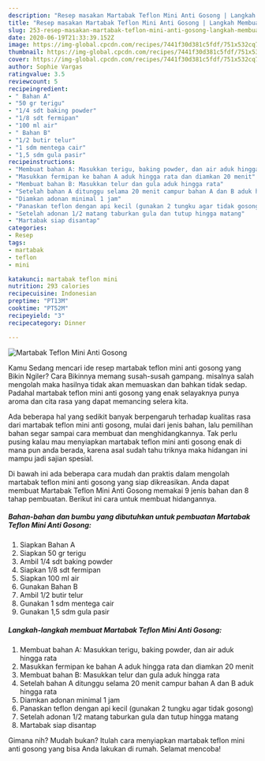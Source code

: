 ```yaml
---
description: "Resep masakan Martabak Teflon Mini Anti Gosong | Langkah Membuat Martabak Teflon Mini Anti Gosong Yang Sedap"
title: "Resep masakan Martabak Teflon Mini Anti Gosong | Langkah Membuat Martabak Teflon Mini Anti Gosong Yang Sedap"
slug: 253-resep-masakan-martabak-teflon-mini-anti-gosong-langkah-membuat-martabak-teflon-mini-anti-gosong-yang-sedap
date: 2020-06-19T21:33:39.152Z
image: https://img-global.cpcdn.com/recipes/7441f30d381c5fdf/751x532cq70/martabak-teflon-mini-anti-gosong-foto-resep-utama.jpg
thumbnail: https://img-global.cpcdn.com/recipes/7441f30d381c5fdf/751x532cq70/martabak-teflon-mini-anti-gosong-foto-resep-utama.jpg
cover: https://img-global.cpcdn.com/recipes/7441f30d381c5fdf/751x532cq70/martabak-teflon-mini-anti-gosong-foto-resep-utama.jpg
author: Sophie Vargas
ratingvalue: 3.5
reviewcount: 5
recipeingredient:
- " Bahan A"
- "50 gr terigu"
- "1/4 sdt baking powder"
- "1/8 sdt fermipan"
- "100 ml air"
- " Bahan B"
- "1/2 butir telur"
- "1 sdm mentega cair"
- "1,5 sdm gula pasir"
recipeinstructions:
- "Membuat bahan A: Masukkan terigu, baking powder, dan air aduk hingga rata"
- "Masukkan fermipan ke bahan A aduk hingga rata dan diamkan 20 menit"
- "Membuat bahan B: Masukkan telur dan gula aduk hingga rata"
- "Setelah bahan A ditunggu selama 20 menit campur bahan A dan B aduk hingga rata"
- "Diamkan adonan minimal 1 jam"
- "Panaskan teflon dengan api kecil (gunakan 2 tungku agar tidak gosong)"
- "Setelah adonan 1/2 matang taburkan gula dan tutup hingga matang"
- "Martabak siap disantap"
categories:
- Resep
tags:
- martabak
- teflon
- mini

katakunci: martabak teflon mini 
nutrition: 293 calories
recipecuisine: Indonesian
preptime: "PT13M"
cooktime: "PT52M"
recipeyield: "3"
recipecategory: Dinner

---
```



![Martabak Teflon Mini Anti Gosong](https://img-global.cpcdn.com/recipes/7441f30d381c5fdf/751x532cq70/martabak-teflon-mini-anti-gosong-foto-resep-utama.jpg)

Kamu Sedang mencari ide resep martabak teflon mini anti gosong yang Bikin Ngiler? Cara Bikinnya memang susah-susah gampang. misalnya salah mengolah maka hasilnya tidak akan memuaskan dan bahkan tidak sedap. Padahal martabak teflon mini anti gosong yang enak selayaknya punya aroma dan cita rasa yang dapat memancing selera kita.



Ada beberapa hal yang sedikit banyak berpengaruh terhadap kualitas rasa dari martabak teflon mini anti gosong, mulai dari jenis bahan, lalu pemilihan bahan segar sampai cara membuat dan menghidangkannya. Tak perlu pusing kalau mau menyiapkan martabak teflon mini anti gosong enak di mana pun anda berada, karena asal sudah tahu triknya maka hidangan ini mampu jadi sajian spesial.


Di bawah ini ada beberapa cara mudah dan praktis dalam mengolah martabak teflon mini anti gosong yang siap dikreasikan. Anda dapat membuat Martabak Teflon Mini Anti Gosong memakai 9 jenis bahan dan 8 tahap pembuatan. Berikut ini cara untuk membuat hidangannya.

<!--inarticleads1-->

##### Bahan-bahan dan bumbu yang dibutuhkan untuk pembuatan Martabak Teflon Mini Anti Gosong:

1. Siapkan  Bahan A
1. Siapkan 50 gr terigu
1. Ambil 1/4 sdt baking powder
1. Siapkan 1/8 sdt fermipan
1. Siapkan 100 ml air
1. Gunakan  Bahan B
1. Ambil 1/2 butir telur
1. Gunakan 1 sdm mentega cair
1. Gunakan 1,5 sdm gula pasir




<!--inarticleads2-->

##### Langkah-langkah membuat Martabak Teflon Mini Anti Gosong:

1. Membuat bahan A: Masukkan terigu, baking powder, dan air aduk hingga rata
1. Masukkan fermipan ke bahan A aduk hingga rata dan diamkan 20 menit
1. Membuat bahan B: Masukkan telur dan gula aduk hingga rata
1. Setelah bahan A ditunggu selama 20 menit campur bahan A dan B aduk hingga rata
1. Diamkan adonan minimal 1 jam
1. Panaskan teflon dengan api kecil (gunakan 2 tungku agar tidak gosong)
1. Setelah adonan 1/2 matang taburkan gula dan tutup hingga matang
1. Martabak siap disantap




Gimana nih? Mudah bukan? Itulah cara menyiapkan martabak teflon mini anti gosong yang bisa Anda lakukan di rumah. Selamat mencoba!
